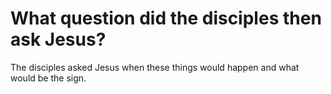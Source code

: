 # What question did the disciples then ask Jesus?

The disciples asked Jesus when these things would happen and what would be the sign.
